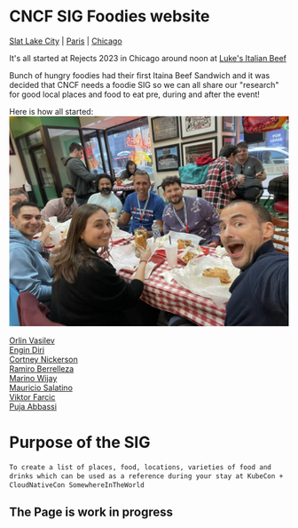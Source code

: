 # CNCF SIG Foodies website

[Slat Lake City](./slc.md) | [Paris](./paris.md) | [Chicago](./chicago.md)

It's all started at Rejects 2023 in Chicago around noon at 
[Luke's Italian Beef](https://lukeschicago.com/)

Bunch of hungry foodies had their first Itaina Beef Sandwich and it was decided that
CNCF needs a foodie SIG so we can all share our "research" for good local places and food to eat pre, during and after the event!

Here is how all started:
![The Crew](./images/thecrew.jpg)

[Orlin Vasilev](https://twitter.com/OrlinVasilev)  
[Engin Diri](https://twitter.com/_ediri)  
[Cortney Nickerson](https://twitter.com/TechTalkingMom)  
[Ramiro Berrelleza](https://twitter.com/rberrelleza)  
[Marino Wijay](https://twitter.com/virtualized6ix)  
[Mauricio Salatino](https://twitter.com/salaboy)  
[Viktor Farcic](https://twitter.com/vfarcic)  
[Puja Abbassi](https://twitter.com/puja108)   

# Purpose of the SIG
    To create a list of places, food, locations, varieties of food and drinks which can be used as a reference during your stay at KubeCon + CloudNativeCon SomewhereInTheWorld

## The Page is work in progress
